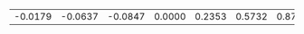 ||||||||||||||||
|---:|---:|---:|---:|---:|---:|---:|---:|---:|---:|---:|---:|---:|---:|---:|
|-0.0179|-0.0637|-0.0847|0.0000|0.2353|0.5732|0.8774|1.0000|0.8774|0.5732|0.2353|0.0000|-0.0847|-0.0637|-0.0179|
